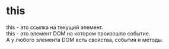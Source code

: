 # this
this - это ссылка на текущий элемент.  
this - это элемент DOM на котором произошло событие.  
А у любого элемента DOM есть свойства, события и методы.  
